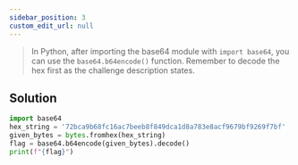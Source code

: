 ```yaml
---
sidebar_position: 3
custom_edit_url: null
---
```



> In Python, after importing the base64 module with `import base64`, you can use the `base64.b64encode()` function. Remember to decode the hex first as the challenge description states.

## Solution
```python
import base64
hex_string = '72bca9b68fc16ac7beeb8f849dca1d8a783e8acf9679bf9269f7bf'
given_bytes = bytes.fromhex(hex_string)
flag = base64.b64encode(given_bytes).decode()
print(f"{flag}")
```
